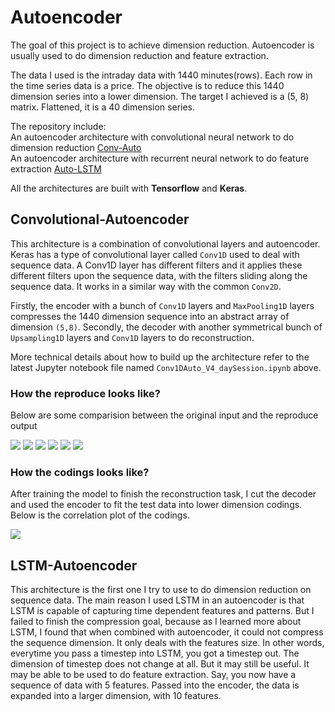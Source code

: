 # Autoencoder

The goal of this project is to achieve dimension reduction. Autoencoder is usually used to do dimension reduction and feature extraction. 
  
The data I used is the intraday data with 1440 minutes(rows). Each row in the time series data is a price. The objective is to reduce this 1440 dimension series into a lower dimension. The target I achieved is a (5, 8) matrix. Flattened, it is a 40 dimension series.

The repository include:  
An autoencoder architecture with convolutional neural network to do dimension reduction <a href="https://gqhuang.com/auto-4/">Conv-Auto</a>  
An autoencoder architecture with recurrent neural network to do feature extraction <a href="https://gqhuang.com/auto-3/">Auto-LSTM</a>  

All the architectures are built with __Tensorflow__ and __Keras__.

## Convolutional-Autoencoder

This architecture is a combination of convolutional layers and autoencoder. Keras has a type of convolutional layer called `Conv1D` used to deal with sequence data. A Conv1D layer has different filters and it applies these different filters upon the sequence data, with the filters sliding along the sequence data. It works in a similar way with the common `Conv2D`. 
  
Firstly, the encoder with a bunch of `Conv1D` layers and `MaxPooling1D` layers compresses the 1440 dimension sequence into an abstract array of dimension `(5,8)`. Secondly, the decoder with another symmetrical bunch of `Upsampling1D` layers and `Conv1D` layers to do reconstruction. 

More technical details about how to build up the architecture refer to the latest Jupyter notebook file named `Conv1DAuto_V4_daySession.ipynb` above.

### How the reproduce looks like?
Below are some comparision between the original input and the reproduce output

![](https://raw.githubusercontent.com/VictorXXXXX/Autoencoder/master/images/result1.png)
![](https://raw.githubusercontent.com/VictorXXXXX/Autoencoder/master/images/result2.png)
![](https://raw.githubusercontent.com/VictorXXXXX/Autoencoder/master/images/result3.png)
![](https://raw.githubusercontent.com/VictorXXXXX/Autoencoder/master/images/result4.png)
![](https://raw.githubusercontent.com/VictorXXXXX/Autoencoder/master/images/result5.png)
![](https://raw.githubusercontent.com/VictorXXXXX/Autoencoder/master/images/result6.png)

### How the codings looks like?
After training the model to finish the reconstruction task, I cut the decoder and used the encoder to fit the test data into lower dimension codings. Below is the correlation plot of the codings.

![](https://raw.githubusercontent.com/VictorXXXXX/Autoencoder/master/images/corr.png)


## LSTM-Autoencoder

This architecture is the first one I try to use to do dimension reduction on sequence data. The main reason I used LSTM in an autoencoder is that LSTM is capable of capturing time dependent features and patterns. But I failed to finish the compression goal, because as I learned more about LSTM, I found that when combined with autoencoder, it could not compress the sequence dimension. It only deals with the features size. In other words, everytime you pass a timestep into LSTM, you got a timestep out. The dimension of timestep does not change at all. But it may still be useful. It may be able to be used to do feature extraction. Say, you now have a sequence of data with 5 features. Passed into the encoder, the data is expanded into a larger dimension, with 10 features.
